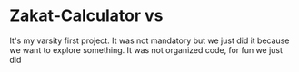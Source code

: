 # Zakat-Calculator vs
It's my varsity first project. It was not mandatory but we just did it because we want to explore something. It was not organized code, for fun we just did
